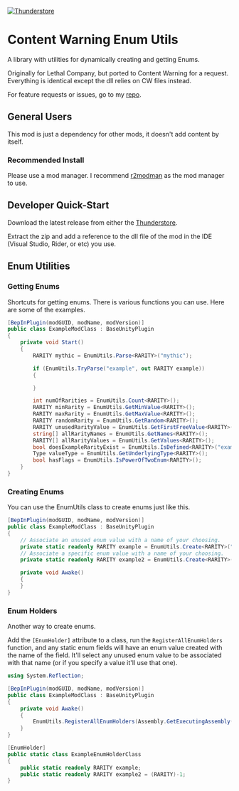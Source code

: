 [![Thunderstore](https://img.shields.io/thunderstore/v/MegaPiggy/EnumUtils?logo=thunderstore&logoColor=white)](https://thunderstore.io/c/content-warning/p/MegaPiggy/EnumUtils)

# Content Warning Enum Utils
A library with utilities for dynamically creating and getting Enums.

Originally for Lethal Company, but ported to Content Warning for a request. Everything is identical except the dll relies on CW files instead.

For feature requests or issues, go to my [repo](https://github.com/MegaPiggy/LethalCompanyEnumUtils/issues).

## General Users
This mod is just a dependency for other mods, it doesn't add content by itself.

### Recommended Install
Please use a mod manager. I recommend [r2modman](https://github.com/ebkr/r2modmanPlus) as the mod manager to use.
 
## Developer Quick-Start
Download the latest release from either the [Thunderstore](https://thunderstore.io/c/content-warning/p/MegaPiggy/EnumUtils/).

Extract the zip and add a reference to the dll file of the mod in the IDE (Visual Studio, Rider, or etc) you use.

## Enum Utilities

### Getting Enums
Shortcuts for getting enums. There is various functions you can use.
Here are some of the examples.

```csharp
[BepInPlugin(modGUID, modName, modVersion)]
public class ExampleModClass : BaseUnityPlugin
{
    private void Start()
    {
        RARITY mythic = EnumUtils.Parse<RARITY>("mythic");

        if (EnumUtils.TryParse("example", out RARITY example))
        {

        }

        int numOfRarities = EnumUtils.Count<RARITY>();
        RARITY minRarity = EnumUtils.GetMinValue<RARITY>();
        RARITY maxRarity = EnumUtils.GetMaxValue<RARITY>();
        RARITY randomRarity = EnumUtils.GetRandom<RARITY>();
        RARITY unusedRarityValue = EnumUtils.GetFirstFreeValue<RARITY>();
        string[] allRarityNames = EnumUtils.GetNames<RARITY>();
        RARITY[] allRarityValues = EnumUtils.GetValues<RARITY>();
        bool doesExampleRarityExist = EnumUtils.IsDefined<RARITY>("example");
        Type valueType = EnumUtils.GetUnderlyingType<RARITY>();
        bool hasFlags = EnumUtils.IsPowerOfTwoEnum<RARITY>();
    }
}
```

### Creating Enums
You can use the EnumUtils class to create enums just like this.

```csharp
[BepInPlugin(modGUID, modName, modVersion)]
public class ExampleModClass : BaseUnityPlugin
{
    // Associate an unused enum value with a name of your choosing.
    private static readonly RARITY example = EnumUtils.Create<RARITY>("example");
    // Associate a specific enum value with a name of your choosing.
    private static readonly RARITY example2 = EnumUtils.Create<RARITY>("example2", -1);

    private void Awake()
    {
    }
}
```

### Enum Holders

Another way to create enums.

Add the `[EnumHolder]` attribute to a class, run the `RegisterAllEnumHolders` function, and any static enum fields will have an enum value created with the name of the field. It'll select any unused enum value to be associated with that name (or if you specify a value it'll use that one).

```csharp
using System.Reflection;

[BepInPlugin(modGUID, modName, modVersion)]
public class ExampleModClass : BaseUnityPlugin
{
    private void Awake()
    {
        EnumUtils.RegisterAllEnumHolders(Assembly.GetExecutingAssembly());
    }
}
```

```csharp
[EnumHolder]
public static class ExampleEnumHolderClass 
{
    public static readonly RARITY example;
    public static readonly RARITY example2 = (RARITY)-1;
}
```
